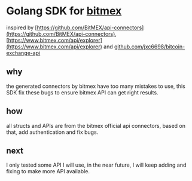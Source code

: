 # Golang SDK for [bitmex](https://www.bitmex.com)

inspired by [https://github.com/BitMEX/api-connectors](https://github.com/BitMEX/api-connectors), [https://www.bitmex.com/api/explorer](https://www.bitmex.com/api/explorer) and [github.com/jxc6698/bitcoin-exchange-api](github.com/jxc6698/bitcoin-exchange-api)

## why
the generated connectors by bitmex have too many mistakes to use, this SDK fix these bugs to ensure bitmex API can get right results.

## how
all structs and APIs are from the bitmex official api connectors, based on that, add authentication and fix bugs.

## next
I only tested some API I will use, in the near future, I will keep adding and fixing to make more API available.
